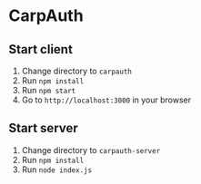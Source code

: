 # CarpAuth

## Start client
1. Change directory to `carpauth`
2. Run `npm install`
3. Run `npm start`
4. Go to `http://localhost:3000` in your browser

## Start server
1. Change directory to `carpauth-server`
2. Run `npm install`
3. Run `node index.js`
